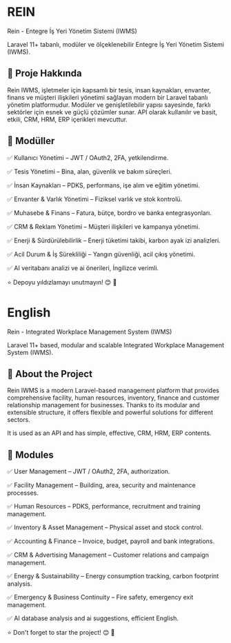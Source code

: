 # REIN

Rein - Entegre İş Yeri Yönetim Sistemi (IWMS)

Laravel 11+ tabanlı, modüler ve ölçeklenebilir Entegre İş Yeri Yönetim Sistemi (IWMS).

## 📌 Proje Hakkında

Rein IWMS, işletmeler için kapsamlı bir tesis, insan kaynakları, envanter, finans ve müşteri ilişkileri yönetimi sağlayan modern bir Laravel tabanlı yönetim platformudur. Modüler ve genişletilebilir yapısı sayesinde, farklı sektörler için esnek ve güçlü çözümler sunar.
API olarak kullanılır ve basit, etkili, CRM, HRM, ERP içerikleri mevcuttur.

## 🏢 Modüller

✅ Kullanıcı Yönetimi – JWT / OAuth2, 2FA, yetkilendirme.

✅ Tesis Yönetimi – Bina, alan, güvenlik ve bakım süreçleri.

✅ İnsan Kaynakları – PDKS, performans, işe alım ve eğitim yönetimi.

✅ Envanter & Varlık Yönetimi – Fiziksel varlık ve stok kontrolü.

✅ Muhasebe & Finans – Fatura, bütçe, bordro ve banka entegrasyonları.

✅ CRM & Reklam Yönetimi – Müşteri ilişkileri ve kampanya yönetimi.

✅ Enerji & Sürdürülebilirlik – Enerji tüketimi takibi, karbon ayak izi analizleri.

✅ Acil Durum & İş Sürekliliği – Yangın güvenliği, acil çıkış yönetimi.

✅ AI veritabanı analizi ve ai önerileri, İngilizce verimli.


⭐ Depoyu yıldızlamayı unutmayın! 😊 🚀


# English

Rein - Integrated Workplace Management System (IWMS)

Laravel 11+ based, modular and scalable Integrated Workplace Management System (IWMS).

## 📌 About the Project

Rein IWMS is a modern Laravel-based management platform that provides comprehensive facility, human resources, inventory, finance and customer relationship management for businesses. Thanks to its modular and extensible structure, it offers flexible and powerful solutions for different sectors.

It is used as an API and has simple, effective, CRM, HRM, ERP contents.

## 🏢 Modules

✅ User Management – ​​JWT / OAuth2, 2FA, authorization.

✅ Facility Management – ​​Building, area, security and maintenance processes.

✅ Human Resources – PDKS, performance, recruitment and training management.

✅ Inventory & Asset Management – ​​Physical asset and stock control.

✅ Accounting & Finance – Invoice, budget, payroll and bank integrations.

✅ CRM & Advertising Management – ​​Customer relations and campaign management.

✅ Energy & Sustainability – Energy consumption tracking, carbon footprint analysis.

✅ Emergency & Business Continuity – Fire safety, emergency exit management.

✅ AI database analysis and ai suggestions, efficient English.

⭐ Don't forget to star the project! 😊 🚀
